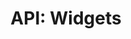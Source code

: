 ---
comment: "/**\n * @namespace HashBrown.Client.Views.Widgets\n */"
meta:
    filename: index.js
    lineno: 3
    columnno: 0
    path: /home/mrzapp/Development/Web/hashbrown-cms/src/Client/Views/Widgets
    code: {}
kind: namespace
name: Widgets
memberof: HashBrown.Client.Views
longname: HashBrown.Client.Views.Widgets
scope: static
shortname: Widgets
layout: docPage
permalink: /docs/hashbrown/client/views/widgets/
title: 'API: Widgets'
description: HashBrown.Client.Views.Widgets

---